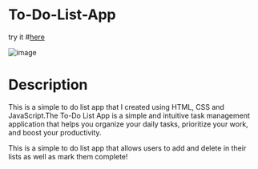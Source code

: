 # To-Do-List-App

try it #[here](https://to-do-list-8a0e5.web.app/)

![image](https://github.com/petboa/To-Do-List-App/assets/112291489/ba4bf9d3-8d2b-46e9-8ca4-75375e632905)

# Description

This is a simple to do list app that I created using HTML, CSS and JavaScript.The To-Do List App is a simple and intuitive task management application that helps you organize your daily tasks, prioritize your work, and boost your productivity.

This is a simple to do list app that allows users to add and delete in their lists as well as mark them complete!
